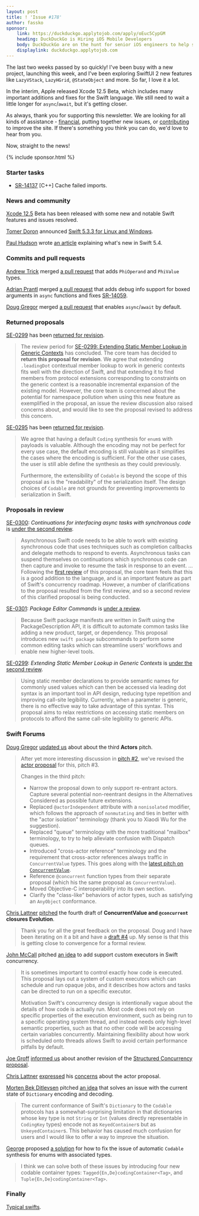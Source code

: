 ```yaml
---
layout: post
title: ! 'Issue #178'
author: fassko
sponsor:
    link: https://duckduckgo.applytojob.com/apply/oEuc5CypGM
    heading: DuckDuckGo is Hiring iOS Mobile Developers
    body: DuckDuckGo are on the hunt for senior iOS engineers to help shape the technology that powers the DuckDuckGo search experience. If you’re an engineer that enjoys the autonomy of leading projects and questioning the status quo this could be the perfect role for you. We’re a globally distributed team so regardless of where you’re based we’d love to hear from you.
    displaylink: duckduckgo.applytojob.com
---
```


The last two weeks passed by so quickly! I've been busy with a new project, launching this week, and I've been exploring SwiftUI 2 new features like `LazyVStack`, `LazyHGrid`, `@StateObject` and more. So far, I love it a lot.

In the interim, Apple released Xcode 12.5 Beta, which includes many important additions and fixes for the Swift language. We still need to wait a little longer for `async`/`await`, but it's getting closer.

As always, thank you for supporting this newsletter. We are looking for all kinds of assistance - [financial](/sponsorship/), putting together new issues, or [contributing](https://github.com/SwiftWeekly/.github/blob/master/CONTRIBUTING.md) to improve the site. If there's something you think you can do, we'd love to hear from you. 

Now, straight to the news!

<!--excerpt-->

{% include sponsor.html %}

### Starter tasks

- [SR-14137](https://bugs.swift.org/browse/SR-14137) [C++] Cache failed imports.

### News and community

[Xcode 12.5](https://developer.apple.com/documentation/xcode-release-notes/xcode-12_5-beta-release-notes#Swift) Beta has been released with some new and notable Swift features and issues resolved.

[Tomer Doron](https://github.com/tomerd) announced [Swift 5.3.3 for Linux and Windows](https://forums.swift.org/t/announcing-swift-5-3-3-for-linux-and-windows/44258).

[Paul Hudson](https://twitter.com/twostraws) wrote [an article](https://www.hackingwithswift.com/articles/228/whats-new-in-swift-5-4) explaining what's new in Swift 5.4.

### Commits and pull requests

[Andrew Trick](https://github.com/atrick) merged [a pull request](https://github.com/atrick) that adds `PhiOperand` and `PhiValue` types.

[Adrian Prantl](https://github.com/adrian-prantl) merged [a pull request](https://github.com/apple/swift/pull/35444) that adds debug info support for boxed arguments in `async` functions and fixes [SR-14059](https://bugs.swift.org/browse/SR-14059).

[Doug Gregor](https://twitter.com/dgregor79) merged [a pull request](https://github.com/apple/swift/pull/35784) that enables `async`/`await` by default.

### Returned proposals

[SE-0299](https://github.com/apple/swift-evolution/blob/main/proposals/0293-extend-property-wrappers-to-function-and-closure-parameters.md) has been [returned for revision](https://forums.swift.org/t/returned-for-revision-se-0299-extending-static-member-lookup-in-generic-contexts/44466).

> The review period for [SE-0299: Extending Static Member Lookup in Generic Contexts](https://forums.swift.org/t/se-0299-extending-static-member-lookup-in-generic-contexts/43958) has concluded. The core team has decided to **return this proposal for revision**. We agree that extending `.leadingDot` contextual member lookup to work in generic contexts fits well with the direction of Swift, and that extending it to find members from protocol extensions corresponding to constraints on the generic context is a reasonable incremental expansion of the existing model. However, the core team is concerned about the potential for namespace pollution when using this new feature as exemplified in the proposal, an issue the review discussion also raised concerns about, and would like to see the proposal revised to address this concern.

[SE-0295](https://github.com/apple/swift-evolution/blob/main/proposals/0295-codable-synthesis-for-enums-with-associated-values.md) has been [returned for revision](https://forums.swift.org/t/returned-for-revision-se-0295-codable-synthesis-for-enums-with-associated-values/44653).

> We agree that having a default `Coding` synthesis for `enum`s with payloads is valuable. Although the encoding may not be perfect for every use case, the default encoding is still valuable as it simplifies the cases where the encoding is sufficient. For the other use cases, the user is still able define the synthesis as they could previously.
>
> Furthermore, the extensibility of `Codable` is beyond the scope of this proposal as is the "readability" of the serialization itself. The design choices of `Codable` are not grounds for preventing improvements to serialization in Swift.

### Proposals in review

[SE-0300](https://github.com/apple/swift-evolution/blob/main/proposals/0300-continuation.md): *Continuations for interfacing async tasks with synchronous code* is [under the second review](https://forums.swift.org/t/se-0300-second-review-continuations-for-interfacing-async-tasks-with-synchronous-code/44366).

> Asynchronous Swift code needs to be able to work with existing synchronous code that uses techniques such as completion callbacks and delegate methods to respond to events. Asynchronous tasks can suspend themselves on continuations which synchronous code can then capture and invoke to resume the task in response to an event.
> ...
> Following the [first review](https://forums.swift.org/t/se-0300-continuations-for-interfacing-async-tasks-with-synchronous-code/) of this proposal, the core team feels that this is a good addition to the language, and is an important feature as part of Swift's concurrency roadmap. However, a number of clarifications to the proposal resulted from the first review, and so a second review of this clarified proposal is being conducted.

[SE-0301](https://github.com/apple/swift-evolution/blob/main/proposals/0301-package-editing-commands.md): *Package Editor Commands* is [under a review](https://forums.swift.org/t/se-0301-package-editor-commands/44447).

> Because Swift package manifests are written in Swift using the PackageDescription API, it is difficult to automate common tasks like adding a new product, target, or dependency. This proposal introduces new `swift package` subcommands to perform some common editing tasks which can streamline users' workflows and enable new higher-level tools.

[SE-0299](https://github.com/apple/swift-evolution/blob/main/proposals/0299-extend-generic-static-member-lookup.md): *Extending Static Member Lookup in Generic Contexts* is [under the second review](https://forums.swift.org/t/se-0299-second-review-extending-static-member-lookup-in-generic-contexts/44565).

> Using static member declarations to provide semantic names for commonly used values which can then be accessed via leading dot syntax is an important tool in API design, reducing type repetition and improving call-site legibility. Currently, when a parameter is generic, there is no effective way to take advantage of this syntax. This proposal aims to relax restrictions on accessing static members on protocols to afford the same call-site legibility to generic APIs.

### Swift Forums

[Doug Gregor](https://twitter.com/dgregor79) [updated us](https://forums.swift.org/t/pitch-3-actors/44470) about about the third **Actors** pitch.

> After yet more interesting discussion in [pitch #2](https://forums.swift.org/t/pitch-2-actors/44094), we've revised the [actor proposal](https://github.com/DougGregor/swift-evolution/blob/actors/proposals/nnnn-actors.md) for this, pitch #3.
>
> Changes in the third pitch:
> 
> * Narrow the proposal down to only support re-entrant actors. Capture several potential non-reentrant designs in the Alternatives Considered as possible future extensions.
> * Replaced `@actorIndependent` attribute with a `nonisolated` modifier, which follows the approach of `nonmutating` and ties in better with the "actor isolation" terminology (thank you to Xiaodi Wu for the suggestion).
> * Replaced "queue" terminology with the more traditional "mailbox" terminology, to try to help alleviate confusion with Dispatch queues.
> * Introduced "cross-actor reference" terminology and the requirement that cross-actor references always traffic in `ConcurrentValue` types. This goes along with the [latest pitch on `ConcurrentValue`](https://forums.swift.org/t/pitch-4-concurrentvalue-and-concurrent-closures-evolution-pitches/44446).
> * Reference `@concurrent` function types from their separate proposal (which his the same proposal as `ConcurrentValue`).
> * Moved Objective-C interoperability into its own section.
> * Clarify the "class-like" behaviors of actor types, such as satisfying an `AnyObject` conformance.

[Chris Lattner](https://twitter.com/clattner_llvm) [pitched](https://forums.swift.org/t/pitch-4-concurrentvalue-and-concurrent-closures-evolution-pitches/44446) the fourth draft of **ConcurrentValue and `@concurrent` closures Evolution**.

> Thank you for all the great feedback on the proposal. Doug and I have been iterating on it a bit and have a [draft #4](https://docs.google.com/document/d/1m2fLLq9_ArY1ySt108soxOZNX7XT0ixMlNLFK08789M/edit#) up. My sense is that this is getting close to convergence for a formal review.

[John McCall](https://twitter.com/pathofshrines) pitched [an idea](https://forums.swift.org/t/support-custom-executors-in-swift-concurrency/44425) to add support custom executors in Swift concurrency.

> It is sometimes important to control exactly how code is executed. This proposal lays out a system of custom executors which can schedule and run opaque jobs, and it describes how actors and tasks can be directed to run on a specific executor.
> 
> Motivation
> Swift's concurrency design is intentionally vague about the details of how code is actually run. Most code does not rely on specific properties of the execution environment, such as being run to a specific operating system thread, and instead needs only high-level semantic properties, such as that no other code will be accessing certain variables concurrently. Maintaining flexibility about how work is scheduled onto threads allows Swift to avoid certain performance pitfalls by default.

[Joe Groff](https://twitter.com/jckarter) [informed us](https://forums.swift.org/t/pitch-3-structured-concurrency/44496) about another revision of the [Structured Concurrency proposal](https://github.com/DougGregor/swift-evolution/blob/eb149799aac93b3fb84a97adb2bb3db47179a21b/proposals/nnnn-structured-concurrency.md).

[Chris Lattner](https://twitter.com/clattner_llvm) [expressed](https://forums.swift.org/t/exploration-type-system-considerations-for-actor-proposal/44540) his [concerns](https://docs.google.com/document/d/1rka0MkYMQ31EhtmCO-ZEHw1zar5M3ZzA6oBitcf-cYg/edit#) about the actor proposal.

[Morten Bek Ditlevsen](https://forums.swift.org/u/morten_bek_ditlevsen) pitched [an idea](https://forums.swift.org/t/pitch-allow-coding-of-non-string-int-keyed-dictionary-into-a-keyedcontainer/44593) that solves an issue with the current state of `Dictionary` encoding and decoding.

> The current conformance of Swift's `Dictionary` to the `Codable` protocols has a somewhat-surprising limitation in that dictionaries whose key type is not `String` or `Int` (values directly representable in `CodingKey` types) encode not as `KeyedContainer`s but as `UnkeyedContainer`s. This behavior has caused much confusion for users and I would like to offer a way to improve the situation.

[George](https://forums.swift.org/u/george) proposed [a solution](https://forums.swift.org/t/new-de-en-codingcontainer-types-to-support-enums-with-associated-types-and-tuples/44647) for how to fix the issue of automatic `Codable` synthesis for enums with associated types.

> I think we can solve both of these issues by introducing four new codable container types: `Tagged{En,De}codingContainer<Tag>`, and `Tuple{En,De}codingContainer<Tag>`.

### Finally

[Typical swifts](https://twitter.com/stu_bot3000/status/1356921895883571200).
